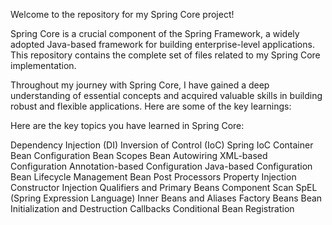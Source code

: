 Welcome to the repository for my Spring Core project!

Spring Core is a crucial component of the Spring Framework, a widely adopted Java-based framework for building enterprise-level applications. This repository contains the complete set of files related to my Spring Core implementation.

Throughout my journey with Spring Core, I have gained a deep understanding of essential concepts and acquired valuable skills in building robust and flexible applications. Here are some of the key learnings:

Here are the key topics you have learned in Spring Core:

Dependency Injection (DI)
Inversion of Control (IoC)
Spring IoC Container
Bean Configuration
Bean Scopes
Bean Autowiring
XML-based Configuration
Annotation-based Configuration
Java-based Configuration
Bean Lifecycle Management
Bean Post Processors
Property Injection
Constructor Injection
Qualifiers and Primary Beans
Component Scan
SpEL (Spring Expression Language)
Inner Beans and Aliases
Factory Beans
Bean Initialization and Destruction Callbacks
Conditional Bean Registration
